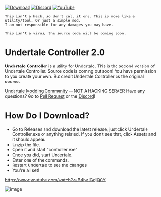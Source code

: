
[![Download](https://img.shields.io/github/downloads/Great-Hacking/Undertale-Controller-2.0/total?color=white&label=download&logo=download&logoColor=white&style=for-the-badge)](https://github.com/Great-Hacking/Undertale-Controller-2.0/releases/latest/download/undertale-controller-2.zip) [![Discord](https://img.shields.io/discord/837913409365475328?color=blue&label=discord&logo=discord&logoColor=blue&style=for-the-badge)](https://discord.gg/9S8xuFsQsU) [![YouTube](https://img.shields.io/youtube/channel/subscribers/UCL3XW3JfhRCZpeHJOFAV56Q?color=red&label=youtube&logo=youtube&logoColor=red&style=for-the-badge)](https://www.youtube.com/channel/UCL3XW3JfhRCZpeHJOFAV56Q/?sub_confirmation=1)

```
This isn't a hack, so don't call it one. This is more like a utility/tool. Or just a simple mod.
I am not responsible for any damages you may have.

This isn't a virus, the source code will be coming soon.
```

# Undertale Controller 2.0
**Undertale Controller** is a utility for Undertale.
This is the second version of Undertale Controller. Source code is coming out soon! You have permission to you create your own. But credit Undertale Controller as the original source.

[Undertale Modding Community](https://discord.gg/u6YAkNxq6P) -- NOT A HACKING SERVER
Have any questions? Go to [Pull Request](https://github.com/Great-Hacking/Undertale-Controller-2.0/pulls) or the [Discord](https://discord.gg/KcYsGEwE)!
# How Do I Download?
- Go to [Releases](https://github.com/Great-Hacking/Undertale-Controller-2.0/releases) and download the latest release, just click Undertale Controller.exe or anything related. If you don't see that, click Assets and it should appear.
- Unzip the file.
- Open it and start "controller.exe"
- Once you did, start Undertale.
- Enter one of the commands.
- Restart Undertale to see the changes
- You're all set!



https://www.youtube.com/watch?v=B4jwJGdjQCY

![image](https://user-images.githubusercontent.com/64395933/117554932-c11cc280-b028-11eb-9d5c-7bc9867e33f2.png)
